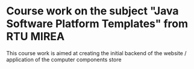 # Course work on the subject "Java Software Platform Templates" from RTU MIREA

This course work is aimed at creating the initial backend of the website / application of the computer components store